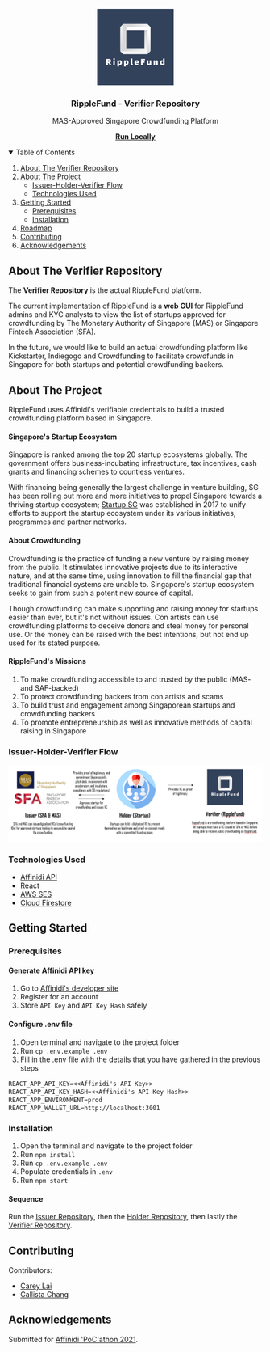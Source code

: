 <p align="center">
  <img src="./src/assets/images/icons/company-name-white.png" alt="logo" width="30%">

  <h3 align="center">RippleFund - Verifier Repository</h3>

  <p align="center">
    MAS-Approved Singapore Crowdfunding Platform
  </p>

  <p align="center">
    <a href="#getting-started"><strong>Run Locally</strong></a>
  </p>
</p>

<details open="open">
  <summary>Table of Contents</summary>
  <ol>
    <li><a href="#about-the-verifier-repostiory">About The Verifier Repository</a></li>
    <li>
      <a href="#about-the-project">About The Project</a>
      <ul>
        <li><a href="#issuer-holder-verifier-flow">Issuer-Holder-Verifier Flow</a></li>
        <li><a href="#technologies-used">Technologies Used</a></li>
      </ul>
    </li>
    <li>
      <a href="#getting-started">Getting Started</a>
      <ul>
        <li><a href="#prerequisites">Prerequisites</a></li>
        <li><a href="#installation">Installation</a></li>
      </ul>
    </li>
    <li><a href="#roadmap">Roadmap</a></li>
    <li><a href="#contributing">Contributing</a></li>
    <li><a href="#acknowledgements">Acknowledgements</a></li>
  </ol>
</details>

## About The Verifier Repository

The **Verifier Repository** is the actual RippleFund platform.

The current implementation of RippleFund is a **web GUI** for RippleFund admins and KYC analysts to view the list of startups approved for crowdfunding by The Monetary Authority of Singapore (MAS) or Singapore Fintech Association (SFA).

In the future, we would like to build an actual crowdfunding platform like Kickstarter, Indiegogo and Crowdfunding to facilitate crowdfunds in Singapore for both startups and potential crowdfunding backers.

## About The Project

RippleFund uses Affinidi's verifiable credentials to build a trusted crowdfunding platform based in Singapore.

#### Singapore's Startup Ecosystem

Singapore is ranked among the top 20 startup ecosystems globally. The government offers business-incubating infrastructure, tax incentives, cash grants and financing schemes to countless ventures.

With financing being generally the largest challenge in venture building, SG has been rolling out more and more initiatives to propel Singapore towards a thriving startup ecosystem; [Startup SG](https://www.startupsg.gov.sg/) was established in 2017 to unify efforts to support the startup ecosystem under its various initiatives, programmes and partner networks.

#### About Crowdfunding

Crowdfunding is the practice of funding a new venture by raising money from the public. It stimulates innovative projects due to its interactive nature, and at the same time, using innovation to fill the financial gap that traditional financial systems are unable to. Singapore's startup ecosystem seeks to gain from such a potent new source of capital.

Though crowdfunding can make supporting and raising money for startups easier than ever, but it's not without issues. Con artists can use crowdfunding platforms to deceive donors and steal money for personal use. Or the money can be raised with the best intentions, but not end up used for its stated purpose.

#### RippleFund's Missions

1. To make crowdfunding accessible to and trusted by the public (MAS- and SAF-backed)
2. To protect crowdfunding backers from con artists and scams
3. To build trust and engagement among Singaporean startups and crowdfunding backers
4. To promote entrepreneurship as well as innovative methods of capital raising in Singapore

### Issuer-Holder-Verifier Flow

<img src="./src/assets/images/icons/user-flow.png" alt="User Flow">

### Technologies Used

- [Affinidi API](apikey.affinidi.com)
- [React](https://reactjs.org/)
- [AWS SES](https://aws.amazon.com/ses/)
- [Cloud Firestore](https://firebase.google.com/docs/firestore)

<!-- GETTING STARTED -->

## Getting Started

### Prerequisites

#### Generate Affinidi API key

1. Go to [Affinidi's developer site](apikey.affinidi.com)
2. Register for an account
3. Store `API Key` and `API Key Hash` safely

#### Configure .env file

1. Open terminal and navigate to the project folder
2. Run `cp .env.example .env`
3. Fill in the .env file with the details that you have gathered in the previous steps

```
REACT_APP_API_KEY=<<Affinidi's API Key>>
REACT_APP_API_KEY_HASH=<<Affinidi's API Key Hash>>
REACT_APP_ENVIRONMENT=prod
REACT_APP_WALLET_URL=http://localhost:3001
```

### Installation

1. Open the terminal and navigate to the project folder
2. Run `npm install`
3. Run `cp .env.example .env`
4. Populate credentials in `.env`
5. Run `npm start`

#### Sequence

Run the [Issuer Repository](https://github.com/SmolLeaps/ripplefund-issuer), then the [Holder Repository](https://github.com/SmolLeaps/ripplefund-holder), then lastly the [Verifier Repository](https://github.com/SmolLeaps/ripplefund-verifier).

## Contributing

Contributors:

- [Carey Lai](https://github.com/careylzh)
- [Callista Chang](https://github.com/callistachang)

## Acknowledgements

Submitted for [Affinidi 'PoC'athon 2021](https://affinidipocathon.devpost.com/).
